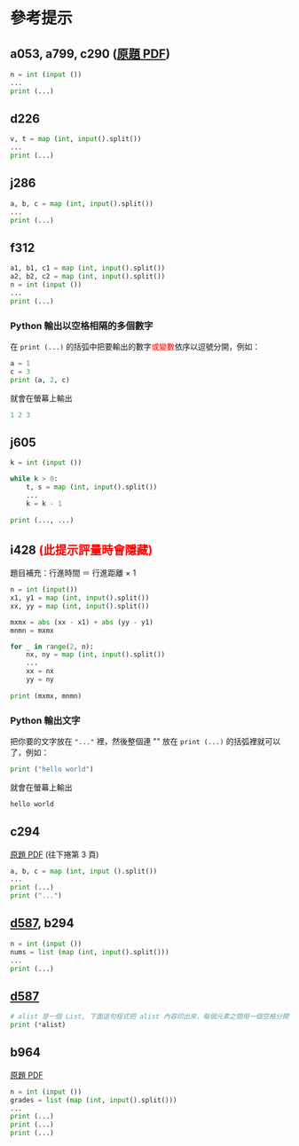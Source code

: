 # 參考提示

## a053, a799, c290 ([原題 PDF](https://apcs.csie.ntnu.edu.tw/wp-content/uploads/2018/12/1060304APCSImplementation.pdf))

```python
n = int (input ())
...
print (...)
```

## d226

```python
v, t = map (int, input().split())
...
print (...)
```

## j286

```python
a, b, c = map (int, input().split())
...
print (...)
```

## f312

```python
a1, b1, c1 = map (int, input().split())
a2, b2, c2 = map (int, input().split())
n = int (input ())
...
print (...)
```

### Python 輸出以空格相隔的多個數字

在 ```print (...)``` 的括弧中把要輸出的數字<span style="color:red">或變數</span>依序以逗號分開，例如：

```python
a = 1
c = 3
print (a, 2, c)
```

就會在螢幕上輸出

```python
1 2 3
```

## j605

```python
k = int (input ())

while k > 0:
    t, s = map (int, input().split())
    ...
    k = k - 1
    
print (..., ...)
```

## i428 <span style="color:red">(此提示評量時會隱藏)</span>

題目補充：行進時間 ＝ 行進距離 × 1

```python
n = int (input())
x1, y1 = map (int, input().split())
xx, yy = map (int, input().split())

mxmx = abs (xx - x1) + abs (yy - y1)
mnmn = mxmx

for _ in range(2, n):
    nx, ny = map (int, input().split())
    ...
    xx = nx
    yy = ny
    
print (mxmx, mnmn)
```

### Python 輸出文字

把你要的文字放在 ```"..."``` 裡，然後整個連 "" 放在 ```print (...)``` 的括弧裡就可以了，例如：

```python
print ("hello world")
```

就會在螢幕上輸出

```python
hello world
```

## c294

[原題 PDF](https://apcs.csie.ntnu.edu.tw/wp-content/uploads/2022/10/實作題_題型範例.pdf) (往下捲第 3 頁)

```python
a, b, c = map (int, input ().split())
...
print (...)
print ("...")
```

## [d587](https://officeguide.cc/python-sort-sorted-tutorial-examples/), b294

```python
n = int (input ())
nums = list (map (int, input().split()))
...
print (...)
```

## [d587](https://officeguide.cc/python-sort-sorted-tutorial-examples/)

```python
# alist 是一個 List, 下面這句程式把 alist 內容印出來，每個元素之間用一個空格分開
print (*alist) 
```

## b964

[原題 PDF](https://apcs.csie.ntnu.edu.tw/wp-content/uploads/2022/10/實作題_題型範例.pdf)

```python
n = int (input ())
grades = list (map (int, input().split()))
...
print (...)
print (...)
print (...)
```

